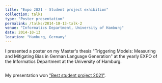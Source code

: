 ```yaml
---
title: "Expo 2021 - Student project exhibition"
collection: talks
type: "Poster presentation"
permalink: /talks/2014-10-13-talk-2
venue: "Informatics Department, University of Hamburg"
date: 2014-10-13
location: "Hamburg, Germany"
---
```


I presented a poster on my Master's thesis "Triggering Models: Measuring and Mitigating Bias in German Language Generation" at the yearly EXPO of the Informatics Department at the University of Hamburg. 

<a href="files/EXPO-Poster-AngelieKraft.pdf" class="image fit"><img src="images/expo-poster-preview.jpg" alt=""></a>

My presentation won ["Best student project 2021"](https://www.inf.uni-hamburg.de/en/inst/ab/lt/home/news/202110-expo.html).